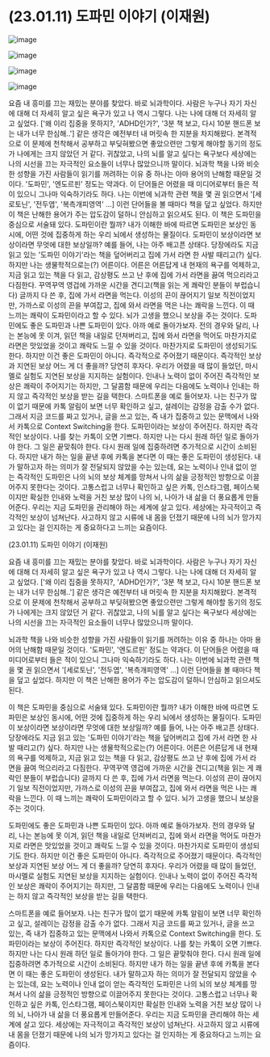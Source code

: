 # (23.01.11) 도파민 이야기 (이재원)

![image](https://postfiles.pstatic.net/MjAyNTA0MDRfMjQ2/MDAxNzQzNzU5MjQ5NTQz.gq6kCMrRj-9eWGXIo4J_FAmPVJCrUZgduO0JyPcQgWQg.1_KEuhkxcq5DF7fDvYk6r7sij5jyUWZ3R183y1aTXeUg.PNG/image.png?type=w773)

![image](https://postfiles.pstatic.net/MjAyNTA0MDRfNjEg/MDAxNzQzNzU5MjM4MjM0.y_jrUrqlMppW3m4NdScNSulub0ke5IYDQOCpuvh8FmEg.UYUdCcicG-YVqRS_4xPe_nN3nQ71tB8YX7XFCTF3kH0g.PNG/image.png?type=w80_blur)

![image](https://postfiles.pstatic.net/MjAyNTA0MDRfMjQ2/MDAxNzQzNzU5MjQ5NTQz.gq6kCMrRj-9eWGXIo4J_FAmPVJCrUZgduO0JyPcQgWQg.1_KEuhkxcq5DF7fDvYk6r7sij5jyUWZ3R183y1aTXeUg.PNG/image.png?type=w773)

![image](https://postfiles.pstatic.net/MjAyNTA0MDRfNjEg/MDAxNzQzNzU5MjM4MjM0.y_jrUrqlMppW3m4NdScNSulub0ke5IYDQOCpuvh8FmEg.UYUdCcicG-YVqRS_4xPe_nN3nQ71tB8YX7XFCTF3kH0g.PNG/image.png?type=w80_blur)

요즘 내 흥미를 끄는 재밌는 분야를 찾았다. 바로 뇌과학이다. 사람은 누구나 자기 자신에 대해 더 자세히 알고 싶은 욕구가 있고 나 역시 그렇다. 나는 나에 대해 더 자세히 알고 싶었다. ['왜 이리 집중을 못하지?, 'ADHD인가?', '3분 책 보고, 다시 10분 핸드폰 보는 내가 너무 한심해..'] 같은 생각은 예전부터 내 머릿속 한 지분을 차지해왔다. 본격적으로 이 문제에 천착해서 공부하고 부딪혀봤으면 좋았으련만 그렇게 해야할 동기의 정도가 나에게는 크지 않았던 거 같다. 귀찮았고, 나의 뇌를 알고 싶다는 욕구보다 세상에는 나의 시선을 끄는 자극적인 요소들이 너무나 많았으니까 말이다.
뇌과학 책을 나와 비슷한 성향을 가진 사람들이 읽기를 꺼려하는 이유 중 하나는 아마 용어의 난해함 때문일 것이다. '도파민', '엔도르핀' 정도는 약과다. 이 단어들은 어렸을 때 미디어로부터 들은 적이 있으니 그나마 익숙하기라도 하다. 나는 이번에 뇌과학 관련 책을 몇 권 읽으면서 '[세로토닌', '전두엽', '복측개피영역' ...] 이런 단어들을 볼 때마다 책을 덮고 싶었다. 하지만 이 책은 난해한 용어가 주는 압도감이 덜하니 안심하고 읽으셔도 된다.
이 책은 도파민을 중심으로 서술돼 있다. 도파민이란 뭘까? 내가 이해한 바에 따르면 도파민은 보상인 동시에, 어떤 것에 집중하게 하는 우리 뇌에서 생성하는 물질이다. 도파민이 보상이라면 보상이라면 무엇에 대한 보상일까? 예를 들어, 나는 아주 배고픈 상태다. 당장에라도 지금 읽고 있는 '도파민 이야기'라는 책을 덮어버리고 집에 가서 라면 한 사발 때리고(?) 싶다. 하지만 나는 생물학적으로는(?) 어른이다. 어른은 어른답게 내 현재의 욕구를 억제하고, 지금 읽고 있는 책을 다 읽고, 감상평도 쓰고 난 후에 집에 가서 라면을 끓여 먹으리라고 다짐한다. 꾸역꾸역 영겁에 가까운 시간을 견디고(책을 읽는 게 쾌락인 분들이 부럽습니다) 글까지 다 쓴 후, 집에 가서 라면을 먹는다. 이성의 끈이 끊어지기 일보 직전이었지만, 가까스로 이성의 끈을 부여잡고, 집에 와서 라면을 먹은 나는 쾌락을 느낀다. 이 때 느끼는 쾌락이 도파민이라고 할 수 있다. 뇌가 고생을 했으니 보상을 주는 것이다.
도파민에도 좋은 도파민과 나쁜 도파민이 있다. 아까 예로 돌아가보자. 전의 경우와 달리, 나는 본능에 못 이겨, 읽던 책을 내일로 던져버리고, 집에 와서 라면을 먹어도 마찬가지로 라면은 맛있었을 것이고 쾌락도 느낄 수 있을 것이다. 마찬가지로 도파민이 생성되기도 한다. 하지만 이건 좋은 도파민이 아니다. 즉각적으로 주어졌기 때문이다. 즉각적인 보상과 지연된 보상 어느 게 더 좋을까? 당연히 후자다. 우리가 어렸을 때 많이 들었던, 마시멜로 실험도 지연된 보상을 지지하는 실험이다. 인내나 노력이 없이 주어진 즉각적인 보상은 쾌락이 주어지기는 하지만, 그 달콤함 때문에 우리는 다음에도 노력이나 인내는 하지 않고 즉각적인 보상을 받는 길을 택한다.
스마트폰을 예로 들어보자. 나는 친구가 많이 없기 때문에 카톡 알림이 보면 너무 확인하고 싶고, 설레이는 감정을 감출 수가 없다. 그래서 지금 코드를 짜고 있거나, 글을 쓰고 있는, 즉 내가 집중하고 있는 문맥에서 나와서 카톡으로 Context Switching을 한다. 도파민이라는 보상이 주어진다. 하지만 즉각적인 보상이다. 나를 찾는 카톡이 오면 기쁘다. 하지만 나는 다시 원래 하던 일로 돌아가야 한다. 그 일은 끝맞춰야 한다. 다시 원래 일에 집중하려면 추가적으로 시간이 소비된다. 하지만 내가 하는 일을 끝낸 후에 카톡을 본다면 이 때는 좋은 도파민이 생성된다. 내가 말하고자 하는 의미가 잘 전달되지 않았을 수는 있는데, 요는 노력이나 인내 없이 얻는 즉각적인 도파민은 나의 뇌의 보상 체계를 망쳐서 나의 삶을 긍정적인 방향으로 이끌어주지 못한다는 것이다. 고통스럽고 너무나 확인하고 싶은 카톡, 인스타그램, 페이스북이지만 확실한 인내와 노력을 거친 보상 많이 나의 뇌, 나아가 내 삶을 더 풍요롭게 만들어준다. 우리는 지금 도파민을 관리해야 하는 세계에 살고 있다. 세상에는 자극적이고 즉각적인 보상이 넘쳐난다. 사고하지 않고 시류에 내 몸을 던졌기 때문에 나의 뇌가 망가지고 있다는 걸 인지하는 게 중요하다고 느끼는 요즘이다.

(23.01.11) 도파민 이야기 (이재원)

요즘 내 흥미를 끄는 재밌는 분야를 찾았다. 바로 뇌과학이다. 사람은 누구나 자기 자신에 대해 더 자세히 알고 싶은 욕구가 있고 나 역시 그렇다. 나는 나에 대해 더 자세히 알고 싶었다. ['왜 이리 집중을 못하지?, 'ADHD인가?', '3분 책 보고, 다시 10분 핸드폰 보는 내가 너무 한심해..'] 같은 생각은 예전부터 내 머릿속 한 지분을 차지해왔다. 본격적으로 이 문제에 천착해서 공부하고 부딪혀봤으면 좋았으련만 그렇게 해야할 동기의 정도가 나에게는 크지 않았던 거 같다. 귀찮았고, 나의 뇌를 알고 싶다는 욕구보다 세상에는 나의 시선을 끄는 자극적인 요소들이 너무나 많았으니까 말이다.

뇌과학 책을 나와 비슷한 성향을 가진 사람들이 읽기를 꺼려하는 이유 중 하나는 아마 용어의 난해함 때문일 것이다. '도파민', '엔도르핀' 정도는 약과다. 이 단어들은 어렸을 때 미디어로부터 들은 적이 있으니 그나마 익숙하기라도 하다. 나는 이번에 뇌과학 관련 책을 몇 권 읽으면서 '[세로토닌', '전두엽', '복측개피영역' ...] 이런 단어들을 볼 때마다 책을 덮고 싶었다. 하지만 이 책은 난해한 용어가 주는 압도감이 덜하니 안심하고 읽으셔도 된다.

이 책은 도파민을 중심으로 서술돼 있다. 도파민이란 뭘까? 내가 이해한 바에 따르면 도파민은 보상인 동시에, 어떤 것에 집중하게 하는 우리 뇌에서 생성하는 물질이다. 도파민이 보상이라면 보상이라면 무엇에 대한 보상일까? 예를 들어, 나는 아주 배고픈 상태다. 당장에라도 지금 읽고 있는 '도파민 이야기'라는 책을 덮어버리고 집에 가서 라면 한 사발 때리고(?) 싶다. 하지만 나는 생물학적으로는(?) 어른이다. 어른은 어른답게 내 현재의 욕구를 억제하고, 지금 읽고 있는 책을 다 읽고, 감상평도 쓰고 난 후에 집에 가서 라면을 끓여 먹으리라고 다짐한다. 꾸역꾸역 영겁에 가까운 시간을 견디고(책을 읽는 게 쾌락인 분들이 부럽습니다) 글까지 다 쓴 후, 집에 가서 라면을 먹는다. 이성의 끈이 끊어지기 일보 직전이었지만, 가까스로 이성의 끈을 부여잡고, 집에 와서 라면을 먹은 나는 쾌락을 느낀다. 이 때 느끼는 쾌락이 도파민이라고 할 수 있다. 뇌가 고생을 했으니 보상을 주는 것이다.

도파민에도 좋은 도파민과 나쁜 도파민이 있다. 아까 예로 돌아가보자. 전의 경우와 달리, 나는 본능에 못 이겨, 읽던 책을 내일로 던져버리고, 집에 와서 라면을 먹어도 마찬가지로 라면은 맛있었을 것이고 쾌락도 느낄 수 있을 것이다. 마찬가지로 도파민이 생성되기도 한다. 하지만 이건 좋은 도파민이 아니다. 즉각적으로 주어졌기 때문이다. 즉각적인 보상과 지연된 보상 어느 게 더 좋을까? 당연히 후자다. 우리가 어렸을 때 많이 들었던, 마시멜로 실험도 지연된 보상을 지지하는 실험이다. 인내나 노력이 없이 주어진 즉각적인 보상은 쾌락이 주어지기는 하지만, 그 달콤함 때문에 우리는 다음에도 노력이나 인내는 하지 않고 즉각적인 보상을 받는 길을 택한다.

스마트폰을 예로 들어보자. 나는 친구가 많이 없기 때문에 카톡 알림이 보면 너무 확인하고 싶고, 설레이는 감정을 감출 수가 없다. 그래서 지금 코드를 짜고 있거나, 글을 쓰고 있는, 즉 내가 집중하고 있는 문맥에서 나와서 카톡으로 Context Switching을 한다. 도파민이라는 보상이 주어진다. 하지만 즉각적인 보상이다. 나를 찾는 카톡이 오면 기쁘다. 하지만 나는 다시 원래 하던 일로 돌아가야 한다. 그 일은 끝맞춰야 한다. 다시 원래 일에 집중하려면 추가적으로 시간이 소비된다. 하지만 내가 하는 일을 끝낸 후에 카톡을 본다면 이 때는 좋은 도파민이 생성된다. 내가 말하고자 하는 의미가 잘 전달되지 않았을 수는 있는데, 요는 노력이나 인내 없이 얻는 즉각적인 도파민은 나의 뇌의 보상 체계를 망쳐서 나의 삶을 긍정적인 방향으로 이끌어주지 못한다는 것이다. 고통스럽고 너무나 확인하고 싶은 카톡, 인스타그램, 페이스북이지만 확실한 인내와 노력을 거친 보상 많이 나의 뇌, 나아가 내 삶을 더 풍요롭게 만들어준다. 우리는 지금 도파민을 관리해야 하는 세계에 살고 있다. 세상에는 자극적이고 즉각적인 보상이 넘쳐난다. 사고하지 않고 시류에 내 몸을 던졌기 때문에 나의 뇌가 망가지고 있다는 걸 인지하는 게 중요하다고 느끼는 요즘이다.

